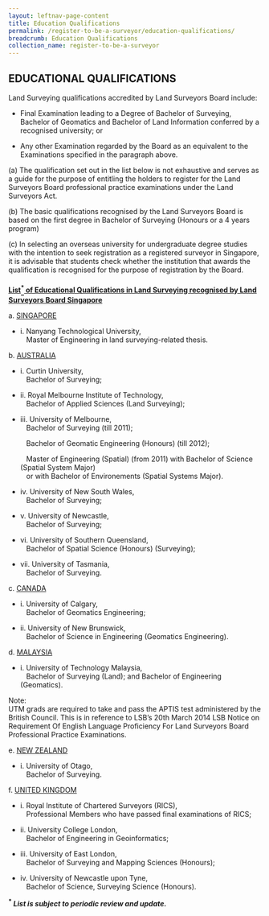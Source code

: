 ```yaml
---
layout: leftnav-page-content
title: Education Qualifications
permalink: /register-to-be-a-surveyor/education-qualifications/
breadcrumb: Education Qualifications
collection_name: register-to-be-a-surveyor
---
```


EDUCATIONAL QUALIFICATIONS
---
<style>
u b sup{
    border-bottom:solid 2px #484848;
    display:inline-block;
    line-height:27px;
}
</style>

Land Surveying qualifications accredited by Land Surveyors Board include:

* Final Examination leading to a Degree of Bachelor of Surveying, Bachelor of Geomatics and Bachelor of Land Information conferred by a recognised university; or

* Any other Examination regarded by the Board as an equivalent to the Examinations specified in the paragraph above.

(a) The qualification set out in the list below is not exhaustive and serves as a guide for the purpose of entitling the holders to register for the Land Surveyors Board professional practice examinations under the Land Surveyors Act.

(b) The basic qualifications recognised by the Land Surveyors Board is based on the first degree in Bachelor of Surveying (Honours or a 4 years program)

(c) In selecting an overseas university for undergraduate degree studies with the intention to seek registration as a registered surveyor in Singapore, it is advisable that students check whether the institution that awards the qualification is recognised for the purpose of registration by the Board.

<u><b>List<sup>*</sup> of Educational Qualifications in Land Surveying recognised by Land Surveyors Board Singapore</b></u>

a. <u>SINGAPORE</u>
   * i. Nanyang Technological University,<br>
        &nbsp;&nbsp; Master of Engineering in land surveying-related thesis.<br>
                
b. <u>AUSTRALIA</u>
   * i. Curtin University,<br>
       &nbsp;&nbsp; Bachelor of Surveying;<br>

   * ii. Royal Melbourne Institute of Technology,<br>
       &nbsp;&nbsp; Bachelor of Applied Sciences (Land Surveying);<br>

   * iii. University of Melbourne,<br>
       &nbsp;&nbsp; Bachelor of Surveying (till 2011);<br>
       
       &nbsp;&nbsp; Bachelor of Geomatic Engineering (Honours) (till 2012);<br>
       
       &nbsp;&nbsp; Master of Engineering (Spatial) (from 2011) with Bachelor of Science (Spatial System Major)<br>
       &nbsp;&nbsp; or with Bachelor of Environements (Spatial Systems Major).<br>
       
   * iv. University of New South Wales,<br>
       &nbsp;&nbsp; Bachelor of Surveying;<br>
       
   * v. University of Newcastle,<br>
       &nbsp;&nbsp; Bachelor of Surveying;<br>
       
   * vi. University of Southern Queensland,<br>
       &nbsp;&nbsp; Bachelor of Spatial Science (Honours) (Surveying);<br>
       
   * vii. University of Tasmania,<br>
       &nbsp;&nbsp; Bachelor of Surveying.<br>
       
c. <u>CANADA</u>
   * i. University of Calgary,<br>
       &nbsp;&nbsp; Bachelor of Geomatics Engineering;<br>
       
   * ii. University of New Brunswick,<br>
       &nbsp;&nbsp; Bachelor of Science in Engineering (Geomatics Engineering).<br>
       
d. <u>MALAYSIA</u>
   * i. University of Technology Malaysia,<br>
       &nbsp;&nbsp; Bachelor of Surveying (Land); and Bachelor of Engineering (Geomatics).<br>
       
Note:<br>
UTM grads are required to take and pass the APTIS test administered by the British Council. This is in reference to LSB’s 20th March 2014 LSB Notice on Requirement Of English Language Proficiency For Land Surveyors Board Professional Practice Examinations.

e. <u>NEW ZEALAND</u>
   * i. University of Otago,<br>
       &nbsp;&nbsp; Bachelor of Surveying.<br>
       
f. <u>UNITED KINGDOM</u>
   * i. Royal Institute of Chartered Surveyors (RICS),<br>
       &nbsp;&nbsp; Professional Members who have passed final examinations of RICS;<br>
       
   * ii. University College London,<br>
        &nbsp;&nbsp; Bachelor of Engineering in Geoinformatics;<br>
        
   * iii. University of East London,<br>
        &nbsp;&nbsp; Bachelor of Surveying and Mapping Sciences (Honours);<br>
        
   * iv. University of Newcastle upon Tyne,<br>
        &nbsp;&nbsp; Bachelor of Science, Surveying Science (Honours).<br>
        
<b><sup>*</sup> <i>List is subject to periodic review and update.</i></b>
